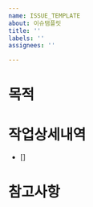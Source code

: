 ```yaml
---
name: ISSUE_TEMPLATE
about: 이슈탬플릿
title: ''
labels: ''
assignees: ''

---
```


# 목적

# 작업상세내역
- []

# 참고사항
